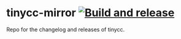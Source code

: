 # tinycc-mirror [![Build and release](https://github.com/rdeusser/tinycc-mirror/actions/workflows/main.yml/badge.svg?branch=main)](https://github.com/rdeusser/tinycc-mirror/actions/workflows/main.yml)

Repo for the changelog and releases of tinycc.